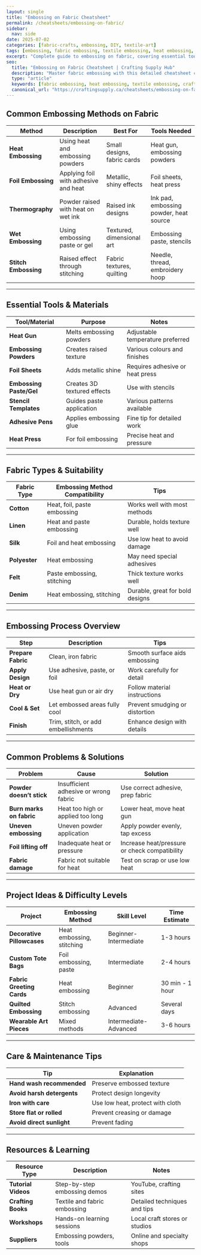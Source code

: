 ```yaml
---
layout: single
title: "Embossing on Fabric Cheatsheet"
permalink: /cheatsheets/embossing-on-fabric/
sidebar:
  nav: side
date: 2025-07-02
categories: [fabric-crafts, embossing, DIY, textile-art]
tags: [embossing, fabric embossing, textile embossing, heat embossing, craft techniques, cheatsheet, charcoal-drawing]
excerpt: "Complete guide to embossing on fabric, covering essential tools, techniques, materials, and project ideas for creative textile art."
seo:
  title: "Embossing on Fabric Cheatsheet | Crafting Supply Hub"
  description: "Master fabric embossing with this detailed cheatsheet covering methods, tools, materials, tips, and inspiration for beautiful textured textile projects."
  type: "article"
  keywords: [fabric embossing, heat embossing, textile embossing, craft techniques, DIY fabric art]
  canonical_url: "https://craftingsupply.ca/cheatsheets/embossing-on-fabric/"
---
```


## Common Embossing Methods on Fabric

| Method               | Description                          | Best For                      | Tools Needed                  |
|----------------------|------------------------------------|-------------------------------|-------------------------------|
| **Heat Embossing**    | Using heat and embossing powders    | Small designs, fabric cards   | Heat gun, embossing powders   |
| **Foil Embossing**    | Applying foil with adhesive and heat| Metallic, shiny effects       | Foil sheets, heat press       |
| **Thermography**      | Powder raised with heat on wet ink  | Raised ink designs            | Ink pad, embossing powder, heat source |
| **Wet Embossing**     | Using embossing paste or gel         | Textured, dimensional art     | Embossing paste, stencils     |
| **Stitch Embossing**  | Raised effect through stitching     | Fabric textures, quilting     | Needle, thread, embroidery hoop |

---

## Essential Tools & Materials

| Tool/Material         | Purpose                           | Notes                          |
|-----------------------|---------------------------------|--------------------------------|
| **Heat Gun**           | Melts embossing powders          | Adjustable temperature preferred |
| **Embossing Powders**  | Creates raised texture           | Various colours and finishes    |
| **Foil Sheets**        | Adds metallic shine              | Requires adhesive or heat press |
| **Embossing Paste/Gel**| Creates 3D textured effects      | Use with stencils              |
| **Stencil Templates**  | Guides paste application         | Various patterns available     |
| **Adhesive Pens**      | Applies embossing glue           | Fine tip for detailed work     |
| **Heat Press**         | For foil embossing               | Precise heat and pressure      |

---

## Fabric Types & Suitability

| Fabric Type           | Embossing Method Compatibility  | Tips                          |
|----------------------|---------------------------------|-------------------------------|
| **Cotton**            | Heat, foil, paste embossing      | Works well with most methods   |
| **Linen**             | Heat and paste embossing         | Durable, holds texture well    |
| **Silk**              | Foil and heat embossing           | Use low heat to avoid damage   |
| **Polyester**         | Heat embossing                   | May need special adhesives     |
| **Felt**              | Paste embossing, stitching       | Thick texture works well       |
| **Denim**              | Heat embossing, stitching        | Durable, great for bold designs|

---

## Embossing Process Overview

| Step                   | Description                        | Tips                         |
|------------------------|----------------------------------|------------------------------|
| **Prepare Fabric**      | Clean, iron fabric                | Smooth surface aids embossing|
| **Apply Design**        | Use adhesive, paste, or foil      | Work carefully for detail     |
| **Heat or Dry**         | Use heat gun or air dry           | Follow material instructions  |
| **Cool & Set**          | Let embossed areas fully cool    | Prevent smudging or distortion|
| **Finish**              | Trim, stitch, or add embellishments | Enhance design with details  |

---

## Common Problems & Solutions

| Problem                | Cause                          | Solution                      |
|------------------------|--------------------------------|-------------------------------|
| **Powder doesn’t stick**| Insufficient adhesive or wrong fabric | Use correct adhesive, prep fabric |
| **Burn marks on fabric**| Heat too high or applied too long | Lower heat, move heat gun     |
| **Uneven embossing**   | Uneven powder application      | Apply powder evenly, tap excess|
| **Foil lifting off**    | Inadequate heat or pressure    | Increase heat/pressure or check compatibility|
| **Fabric damage**       | Fabric not suitable for heat   | Test on scrap or use low heat |

---

## Project Ideas & Difficulty Levels

| Project                 | Embossing Method             | Skill Level       | Time Estimate        |
|-------------------------|-----------------------------|-------------------|----------------------|
| **Decorative Pillowcases** | Heat embossing, stitching  | Beginner-Intermediate | 1-3 hours           |
| **Custom Tote Bags**      | Foil embossing, paste       | Intermediate       | 2-4 hours            |
| **Fabric Greeting Cards** | Heat embossing              | Beginner           | 30 min - 1 hour      |
| **Quilted Embossing**     | Stitch embossing            | Advanced           | Several days         |
| **Wearable Art Pieces**   | Mixed methods               | Intermediate-Advanced | 3-6 hours           |

---

## Care & Maintenance Tips

| Tip                      | Explanation                    |
|--------------------------|--------------------------------|
| **Hand wash recommended** | Preserve embossed texture       |
| **Avoid harsh detergents**| Protect design longevity        |
| **Iron with care**         | Use low heat, protect with cloth|
| **Store flat or rolled**   | Prevent creasing or damage      |
| **Avoid direct sunlight**  | Prevent fading                  |

---

## Resources & Learning

| Resource Type             | Description                   | Notes                        |
|---------------------------|-------------------------------|------------------------------|
| **Tutorial Videos**         | Step-by-step embossing demos  | YouTube, crafting sites       |
| **Crafting Books**          | Textile and fabric embossing  | Detailed techniques and tips  |
| **Workshops**               | Hands-on learning sessions    | Local craft stores or studios |
| **Suppliers**               | Embossing powders, tools      | Online and specialty shops    |
